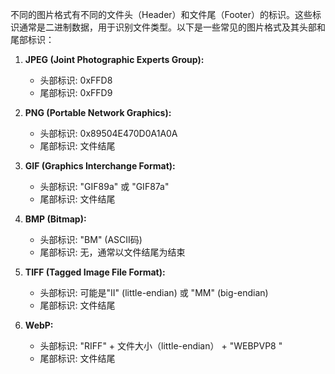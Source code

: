   
不同的图片格式有不同的文件头（Header）和文件尾（Footer）的标识。这些标识通常是二进制数据，用于识别文件类型。以下是一些常见的图片格式及其头部和尾部标识：

1. **JPEG (Joint Photographic Experts Group):**
    - 头部标识: 0xFFD8
    - 尾部标识: 0xFFD9
2. **PNG (Portable Network Graphics):**
    
    - 头部标识: 0x89504E470D0A1A0A
    - 尾部标识: 文件结尾
3. **GIF (Graphics Interchange Format):**
    
    - 头部标识: "GIF89a" 或 "GIF87a"
    - 尾部标识: 文件结尾
4. **BMP (Bitmap):**
    
    - 头部标识: "BM" (ASCII码)
    - 尾部标识: 无，通常以文件结尾为结束
5. **TIFF (Tagged Image File Format):**
    
    - 头部标识: 可能是"II" (little-endian) 或 "MM" (big-endian)
    - 尾部标识: 文件结尾
6. **WebP:**
    
    - 头部标识: "RIFF" + 文件大小（little-endian） + "WEBPVP8 "
    - 尾部标识: 文件结尾